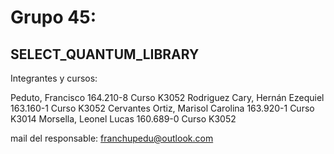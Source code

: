 # Grupo 45:
## SELECT_QUANTUM_LIBRARY

Integrantes y cursos:

Peduto, Francisco							164.210-8			Curso K3052
Rodriguez Cary, Hernán Ezequiel				163.160-1			Curso K3052
Cervantes Ortiz, Marisol Carolina 			163.920-1			Curso K3014
Morsella, Leonel Lucas						160.689-0			Curso K3052


mail del responsable:
franchupedu@outlook.com

